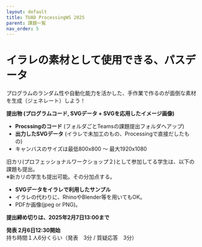 ```yaml
---
layout: default
title: TUAD ProcessingWS 2025
parent: 課題一覧
nav_order: 5
---
```


# イラレの素材として使用できる、パスデータ

プログラムのランダム性や自動化能力を活かした、手作業で作るのが面倒な素材を生成（ジェネレート）しよう！

**提出物 (プログラムコード, SVGデータ + SVGを応用したイメージ画像)**

+ **Procssingのコード** (フォルダごとTeamsの課題提出フォルダへアップ)
+ **出力したSVGデータ** (イラレで未加工のもの、Processingで直接だしたもの)
+ キャンバスのサイズは最低800x800 ～ 最大1920x1080

旧カリ(プロフェッショナルワークショップ２)として参加してる学生は、以下の課題も提出。<br>
※新カリの学生も提出可能。その分加点する。
+ **SVGデータをイラレで利用したサンプル**
+ イラレの代わりに、RhinoやBlender等を用いてもOK。
+ PDFか画像(jpeg or PNG)。


**提出締め切りは、2025年2月7日13:00まで**

 **発表 2月6日12:30開始**<br>
 持ち時間１人6分くらい（発表　3分 / 質疑応答　3分） 